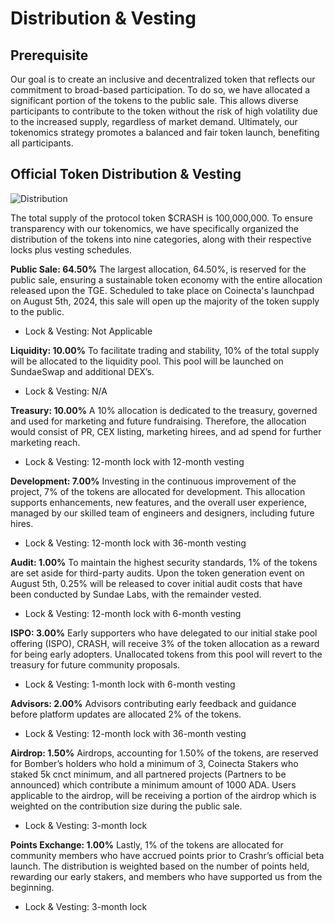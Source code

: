 # Distribution & Vesting

## Prerequisite 

Our goal is to create an inclusive and decentralized token that reflects our commitment to broad-based participation. To do so, we have allocated a significant portion of the tokens to the public sale. This allows diverse participants to contribute to the token without the risk of high volatility due to the increased supply, regardless of market demand. Ultimately, our tokenomics strategy promotes a balanced and fair token launch, benefiting all participants. 

## Official Token Distribution & Vesting 

![Distribution](/img/Distribution.png)

The total supply of the protocol token $CRASH is 100,000,000. To ensure transparency with our tokenomics, we have specifically organized the distribution of the tokens into nine categories, along with their respective locks plus vesting schedules.

**Public Sale: 64.50%**
The largest allocation, 64.50%, is reserved for the public sale, ensuring a sustainable token economy with the entire allocation released upon the TGE. Scheduled to take place on Coinecta's launchpad on August 5th, 2024, this sale will open up the majority of the token supply to the public.
- Lock & Vesting: Not Applicable

**Liquidity: 10.00%**
To facilitate trading and stability, 10% of the total supply will be allocated to the liquidity pool. This pool will be launched on SundaeSwap and additional DEX’s.
- Lock & Vesting: N/A

**Treasury: 10.00%**
A 10% allocation is dedicated to the treasury, governed and used for marketing and future fundraising. Therefore, the allocation would consist of PR, CEX listing, marketing hirees, and ad spend for further marketing reach. 
- Lock & Vesting: 12-month lock with 12-month vesting

**Development: 7.00%**
Investing in the continuous improvement of the project, 7% of the tokens are allocated for development. This allocation supports enhancements, new features, and the overall user experience, managed by our skilled team of engineers and designers, including future hires.
- Lock & Vesting: 12-month lock with 36-month vesting

**Audit: 1.00%**
To maintain the highest security standards, 1% of the tokens are set aside for third-party audits. Upon the token generation event on August 5th, 0.25% will be released to cover initial audit costs that have been conducted by Sundae Labs, with the remainder vested.
- Lock & Vesting: 12-month lock with 6-month vesting

**ISPO: 3.00%**
Early supporters who have delegated to our initial stake pool offering (ISPO), CRASH, will receive 3% of the token allocation as a reward for being early adopters. Unallocated tokens from this pool will revert to the treasury for future community proposals.
- Lock & Vesting: 1-month lock with 6-month vesting

**Advisors: 2.00%**
Advisors contributing early feedback and guidance before platform updates are allocated 2% of the tokens. 
- Lock & Vesting: 12-month lock with 36-month vesting

**Airdrop: 1.50%**
Airdrops, accounting for 1.50% of the tokens, are reserved for Bomber’s holders who hold a minimum of 3, Coinecta Stakers who staked 5k cnct minimum, and all partnered projects (Partners to be announced) which contribute a minimum amount of 1000 ADA. Users applicable to the airdrop, will be receiving a portion of the airdrop which is weighted on the contribution size during the public sale.
- Lock & Vesting: 3-month lock

**Points Exchange: 1.00%**
Lastly, 1% of the tokens are allocated for community members who have accrued points prior to Crashr’s official beta launch. The distribution is weighted based on the number of points held, rewarding our early stakers, and members who have supported us from the beginning. 
- Lock & Vesting: 3-month lock
